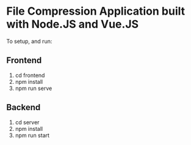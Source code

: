 
# File Compression Application built with Node.JS and Vue.JS

To setup, and run:

## Frontend

1. cd frontend
2. npm install
3. npm run serve

## Backend

1.  cd server
2.  npm install
3.  npm run start

